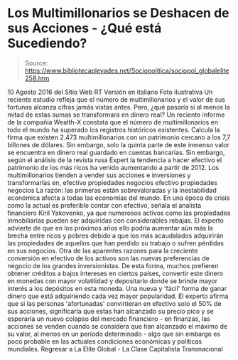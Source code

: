 # Los Multimillonarios se Deshacen de sus Acciones - ¿Qué está Sucediendo?

> Source: https://www.bibliotecapleyades.net/Sociopolitica/sociopol_globalelite258.htm

10 Agosto 2016
del Sitio Web RT
Versión en italiano
Foto ilustrativa
Un reciente estudio refleja que
el número de multimillonarios
y el valor de sus fortunas
alcanza cifras jamás vistas antes.
Pero, ¿qué pasaría si al menos la mitad
de estas sumas se transformara
en dinero real?
Un reciente informe de la compañía Wealth-X constata que el número de multimillonarios en todo el mundo ha superado los registros históricos existentes.
Calcula la firma que existen 2.473 multimillonarios con un patrimonio cercano a los 7,7 billones de dólares. Sin embargo, solo la quinta parte de este inmenso valor se encuentra en dinero real guardado en cuentas bancarias.
Sin embargo, según el análisis de la revista rusa Expert la tendencia a hacer efectivo el patrimonio de los más ricos ha venido aumentando a partir de 2012.
Los multimillonarios tienden a vender sus acciones e inversiones y transformarlas en,
efectivo propiedades negocios
efectivo
propiedades
negocios
La razón:
las primeras están sobrevaloradas y la inestabilidad económica afecta a todas las economías del mundo.
En una época de crisis como la actual es preferible contar con efectivo, señala el analista financiero Kiril Yakovenko, ya que numerosos activos como las propiedades inmobiliarias pueden ser adquiridas con considerables rebajas.
El experto advierte de que en los próximos años ello podría aumentar aún más la brecha entre ricos y pobres debido a que los más acaudalados adquirirán las propiedades de aquellos que han perdido su trabajo o sufren pérdidas en sus negocios.
Otra de las aparentes razones para la creciente conversión en efectivo de los activos son las nuevas preferencias de negocio de los grandes inversionistas.
De esta forma, muchos prefieren obtener créditos a bajos intereses en ciertos países, convertir este dinero en monedas con mayor volatilidad y depositarlo donde se brinde mayor interés a los depósitos en esta moneda.
Una nueva y 'fácil' forma de ganar dinero que está adquiriendo cada vez mayor popularidad.
El experto afirma que si las personas 'afortunadas' convirtieran en efectivo solo el 50% de sus acciones, significaría que estas han alcanzado su precio pico y se esperaría un nuevo colapso del mercado financiero - en finanzas, las acciones se venden cuando se considera que han alcanzado el máximo de su valor, al menos en un período determinado - algo que sin embargo es poco probable en las actuales condiciones económicas y políticas mundiales.
Regresar a La Elite Global - La Clase Capitalista Transnacional
